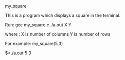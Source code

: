 my_square

This is a program which displays a square in the terminal.

Run:
gcc my_square.c
./a.out X Y

where :
X is number of columns
Y is number of rows

For example:
my_square(5,3)

$>./a.out 5 3


